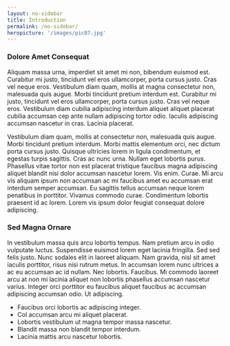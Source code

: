 ```yaml
---
layout: no-sidebar
title: Introduction
permalink: /no-sidebar/
heropicture: '/images/pic07.jpg'
---
```


### Dolore Amet Consequat

Aliquam massa urna, imperdiet sit amet mi non, bibendum euismod est. Curabitur mi justo, tincidunt vel eros ullamcorper, porta cursus justo. Cras vel neque eros. Vestibulum diam quam, mollis at magna consectetur non, malesuada quis augue. Morbi tincidunt pretium interdum est. Curabitur mi justo, tincidunt vel eros ullamcorper, porta cursus justo. Cras vel neque eros. Vestibulum diam cubilia adipiscing interdum aliquet aliquet placerat cubilia accumsan cep ante nullam adipiscing tortor odio. Iaculis adipiscing accumsan nascetur in cras. Lacinia placerat.

Vestibulum diam quam, mollis at consectetur non, malesuada quis augue. Morbi tincidunt pretium interdum. Morbi mattis elementum orci, nec dictum porta cursus justo. Quisque ultricies lorem in ligula condimentum, et egestas turpis sagittis. Cras ac nunc urna. Nullam eget lobortis purus. Phasellus vitae tortor non est placerat tristique faucibus magna adipiscing aliquet blandit nisi dolor accumsan nascetur lorem. Vis enim. Curae. Mi arcu vis aliquam ipsum non accumsan ac mi faucibus amet eu accumsan erat interdum semper accumsan. Eu sagittis tellus accumsan neque lorem penatibus in porttitor. Vivamus commodo curae. Condimentum lobortis praesent id ac lorem. Lorem vis ipsum dolor feugiat consequat dolore adipiscing.

### Sed Magna Ornare

In vestibulum massa quis arcu lobortis tempus. Nam pretium arcu in odio vulputate luctus. Suspendisse euismod lorem eget lacinia fringilla. Sed sed felis justo. Nunc sodales elit in laoreet aliquam. Nam gravida, nisl sit amet iaculis porttitor, risus nisi rutrum metus. In accumsan lorem nunc ultrices a ac eu accumsan ac id nullam. Nec lobortis. Faucibus. Mi commodo laoreet arcu at non mi lacinia aliquet non lobortis phasellus accumsan nascetur varius. Integer orci porttitor eu faucibus aliquet faucibus ac accumsan adipiscing accumsan odio. Ut adipiscing.

*   Faucibus orci lobortis ac adipiscing integer.
*   Col accumsan arcu mi aliquet placerat.
*   Lobortis vestibulum ut magna tempor massa nascetur.
*   Blandit massa non blandit tempor interdum.
*   Lacinia mattis arcu nascetur lobortis.